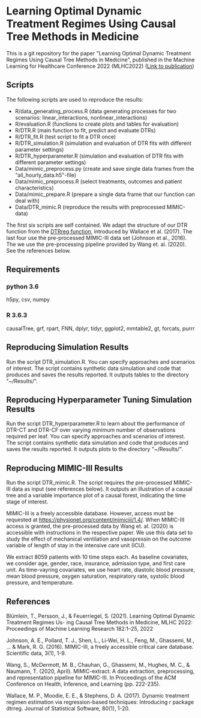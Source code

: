 # Learning Optimal Dynamic Treatment Regimes Using Causal Tree Methods in Medicine
This is a git repository for the paper "Learning Optimal Dynamic Treatment Regimes Using Causal Tree Methods in Medicine", published in the Machine Learning for Healthcare Conference 2022 (MLHC2022) ([Link to publication](https://static1.squarespace.com/static/59d5ac1780bd5ef9c396eda6/t/62e975b7f5aea328e3e0aa09/1659467192866/34+DTR_MLHC_2022_camera-ready.pdf)) 

## Scripts
The following scripts are used to reproduce the results:
- R/data_generating_process.R (data generating processes for two scenarios: linear_interactions, nonlinear_interactions)
- R/evaluation.R (functions to create plots and tables for evaluation)
- R/DTR.R (main function to fit, predict and evaluate DTRs)
- R/DTR_fit.R (test script to fit a DTR once)
- R/DTR_simulation.R (simulation and evaluation of DTR fits with different parameter settings)
- R/DTR_hyperparameter.R (simulation and evaluation of DTR fits with different parameter settings)
- Data/mimic_preprocess.py (create and save single data frames from the "all_hourly_data.h5"-file)
- Data/mimic_preprocess.R (select treatments, outcomes and patient characteristics)
- Data/mimic_prepare.R (prepare a single data frame that our function can deal with)
- Data/DTR_mimic.R (reproduce the results with preprocessed MIMIC-data)

The first six scripts are self contained. We adapt the structure of our DTR function from the [DTRreg function](https://github.com/cran/DTRreg/blob/master/R/DTRreg.R), introduced by Wallace et al. (2017). The last four use the pre-processed MIMIC-III data set (Johnson et al., 2016). The we use the pre-processing pipeline provided by Wang et. al. (2020). See the references below.

## Requirements
### python 3.6 
h5py, csv, numpy
### R 3.6.3
causalTree, grf, rpart, FNN, dplyr, tidyr, ggplot2, mmtable2, gt, forcats, purrr

## Reproducing Simulation Results
Run the script DTR_simulation.R. You can specify approaches and scenarios of interest. The script contains synthetic data simulation and code that produces and saves the results reported. It outputs tables to the directory "~/Results/".

## Reproducing Hyperparameter Tuning Simulation Results
Run the script DTR_hyperparameter.R to learn about the performance of DTR-CT and DTR-CF over varying minimum number of observations required per leaf. You can specify approaches and scenarios of interest. The script contains synthetic data simulation and code that produces and saves the results reported. It outputs plots to the directory "~/Results/".

## Reproducing MIMIC-III Results
Run the script DTR_mimic.R. The script requires the pre-processed MIMIC-III data as input (see references below). It outputs an illustration of a causal tree and a variable importance plot of a causal forest, indicating the time stage of interest. 

MIMIC-III is a freely accessible database. However, access must be requested at https://physionet.org/content/mimiciii/1.4/. When MIMIC-III access is granted, the pre-processed data by Wang et. al. (2020) is accessible with instructions in the respective paper. We use this data set to study the effect of mechanical ventilation and vasopressin on the outcome variable of length of stay in the intensive care unit (ICU).

We extract 8059 patients with 10 time steps each. As baseline covariates, we consider age, gender, race, insurance, admission type, and first care unit. As time-vayring covariates, we use heart rate, diastolic blood pressure, mean blood pressure, oxygen saturation, respiratory rate, systolic blood pressure, and temperature. 

## References

Blümlein, T., Persson, J., & Feuerriegel, S. (2021). Learning Optimal Dynamic Treatment Regimes Us- ing Causal Tree Methods in Medicine, MLHC 2022: Proceedings of Machine Learning Research 182:1–25, 2022

Johnson, A. E., Pollard, T. J., Shen, L., Li-Wei, H. L., Feng, M., Ghassemi, M., ... & Mark, R. G. (2016). MIMIC-III, a freely accessible critical care database. Scientific data, 3(1), 1-9.

Wang, S., McDermott, M. B., Chauhan, G., Ghassemi, M., Hughes, M. C., & Naumann, T. (2020, April). MIMIC-extract: A data extraction, preprocessing, and representation pipeline for MIMIC-III. In Proceedings of the ACM Conference on Health, Inference, and Learning (pp. 222-235).

Wallace, M. P., Moodie, E. E., & Stephens, D. A. (2017). Dynamic treatment regimen estimation via regression-based techniques: Introducing r package dtrreg. Journal of Statistical Software, 80(1), 1-20.
